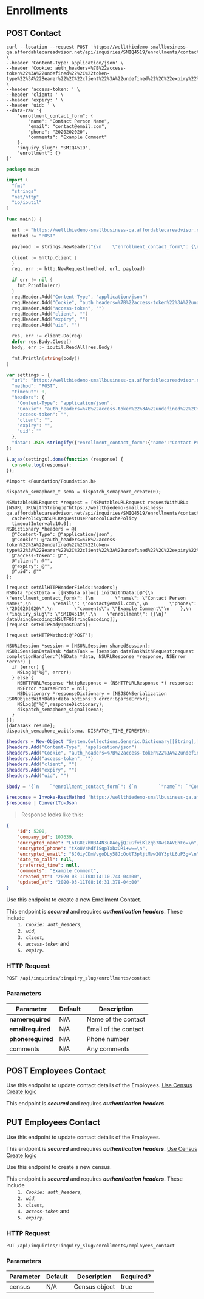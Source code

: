 # Enrollments

## POST Contact

```shell
curl --location --request POST 'https://wellthiedemo-smallbusiness-qa.affordablecareadvisor.net/api/inquiries/SMIQ4519/enrollments/contact' \
--header 'Content-Type: application/json' \
--header 'Cookie: auth_headers=%7B%22access-token%22%3A%22undefined%22%2C%22token-type%22%3A%22Bearer%22%2C%22client%22%3A%22undefined%22%2C%22expiry%22%3A%22undefined%22%2C%22uid%22%3A%22undefined%22%7D' \
--header 'access-token: ' \
--header 'client: ' \
--header 'expiry: ' \
--header 'uid: ' \
--data-raw '{
    "enrollment_contact_form": {
        "name": "Contact Person Name",
        "email": "contact@email.com",
        "phone": "2020202020",
        "comments": "Example Comment"
    },
    "inquiry_slug": "SMIQ4519",
    "enrollment": {}
}'
```

```go
package main

import (
  "fmt"
  "strings"
  "net/http"
  "io/ioutil"
)

func main() {

  url := "https://wellthiedemo-smallbusiness-qa.affordablecareadvisor.net/api/inquiries/SMIQ4519/enrollments/contact"
  method := "POST"

  payload := strings.NewReader("{\n    \"enrollment_contact_form\": {\n        \"name\": \"Contact Person Name\",\n        \"email\": \"contact@email.com\",\n        \"phone\": \"2020202020\",\n        \"comments\": \"Example Comment\"\n    },\n    \"inquiry_slug\": \"SMIQ4519\",\n    \"enrollment\": {}\n}")

  client := &http.Client {
  }
  req, err := http.NewRequest(method, url, payload)

  if err != nil {
    fmt.Println(err)
  }
  req.Header.Add("Content-Type", "application/json")
  req.Header.Add("Cookie", "auth_headers=%7B%22access-token%22%3A%22undefined%22%2C%22token-type%22%3A%22Bearer%22%2C%22client%22%3A%22undefined%22%2C%22expiry%22%3A%22undefined%22%2C%22uid%22%3A%22undefined%22%7D")
  req.Header.Add("access-token", "")
  req.Header.Add("client", "")
  req.Header.Add("expiry", "")
  req.Header.Add("uid", "")

  res, err := client.Do(req)
  defer res.Body.Close()
  body, err := ioutil.ReadAll(res.Body)

  fmt.Println(string(body))
}
```

```javascript
var settings = {
  "url": "https://wellthiedemo-smallbusiness-qa.affordablecareadvisor.net/api/inquiries/SMIQ4519/enrollments/contact",
  "method": "POST",
  "timeout": 0,
  "headers": {
    "Content-Type": "application/json",
    "Cookie": "auth_headers=%7B%22access-token%22%3A%22undefined%22%2C%22token-type%22%3A%22Bearer%22%2C%22client%22%3A%22undefined%22%2C%22expiry%22%3A%22undefined%22%2C%22uid%22%3A%22undefined%22%7D",
    "access-token": "",
    "client": "",
    "expiry": "",
    "uid": ""
  },
  "data": JSON.stringify({"enrollment_contact_form":{"name":"Contact Person Name","email":"contact@email.com","phone":"2020202020","comments":"Example Comment"},"inquiry_slug":"SMIQ4519","enrollment":{}}),
};

$.ajax(settings).done(function (response) {
  console.log(response);
});
```

```objective_c
#import <Foundation/Foundation.h>

dispatch_semaphore_t sema = dispatch_semaphore_create(0);

NSMutableURLRequest *request = [NSMutableURLRequest requestWithURL:[NSURL URLWithString:@"https://wellthiedemo-smallbusiness-qa.affordablecareadvisor.net/api/inquiries/SMIQ4519/enrollments/contact"]
  cachePolicy:NSURLRequestUseProtocolCachePolicy
  timeoutInterval:10.0];
NSDictionary *headers = @{
  @"Content-Type": @"application/json",
  @"Cookie": @"auth_headers=%7B%22access-token%22%3A%22undefined%22%2C%22token-type%22%3A%22Bearer%22%2C%22client%22%3A%22undefined%22%2C%22expiry%22%3A%22undefined%22%2C%22uid%22%3A%22undefined%22%7D",
  @"access-token": @"",
  @"client": @"",
  @"expiry": @"",
  @"uid": @""
};

[request setAllHTTPHeaderFields:headers];
NSData *postData = [[NSData alloc] initWithData:[@"{\n    \"enrollment_contact_form\": {\n        \"name\": \"Contact Person Name\",\n        \"email\": \"contact@email.com\",\n        \"phone\": \"2020202020\",\n        \"comments\": \"Example Comment\"\n    },\n    \"inquiry_slug\": \"SMIQ4519\",\n    \"enrollment\": {}\n}" dataUsingEncoding:NSUTF8StringEncoding]];
[request setHTTPBody:postData];

[request setHTTPMethod:@"POST"];

NSURLSession *session = [NSURLSession sharedSession];
NSURLSessionDataTask *dataTask = [session dataTaskWithRequest:request
completionHandler:^(NSData *data, NSURLResponse *response, NSError *error) {
  if (error) {
    NSLog(@"%@", error);
  } else {
    NSHTTPURLResponse *httpResponse = (NSHTTPURLResponse *) response;
    NSError *parseError = nil;
    NSDictionary *responseDictionary = [NSJSONSerialization JSONObjectWithData:data options:0 error:&parseError];
    NSLog(@"%@",responseDictionary);
    dispatch_semaphore_signal(sema);
  }
}];
[dataTask resume];
dispatch_semaphore_wait(sema, DISPATCH_TIME_FOREVER);
```

```powershell
$headers = New-Object "System.Collections.Generic.Dictionary[[String],[String]]"
$headers.Add("Content-Type", "application/json")
$headers.Add("Cookie", "auth_headers=%7B%22access-token%22%3A%22undefined%22%2C%22token-type%22%3A%22Bearer%22%2C%22client%22%3A%22undefined%22%2C%22expiry%22%3A%22undefined%22%2C%22uid%22%3A%22undefined%22%7D")
$headers.Add("access-token", "")
$headers.Add("client", "")
$headers.Add("expiry", "")
$headers.Add("uid", "")

$body = "{`n    `"enrollment_contact_form`": {`n        `"name`": `"Contact Person Name`",`n        `"email`": `"contact@email.com`",`n        `"phone`": `"2020202020`",`n        `"comments`": `"Example Comment`"`n    },`n    `"inquiry_slug`": `"SMIQ4519`",`n    `"enrollment`": {}`n}"

$response = Invoke-RestMethod 'https://wellthiedemo-smallbusiness-qa.affordablecareadvisor.net/api/inquiries/SMIQ4519/enrollments/contact' -Method 'POST' -Headers $headers -Body $body
$response | ConvertTo-Json
```

> Response looks like this:

```json
{
    "id": 5200,
    "company_id": 107639,
    "encrypted_name": "LoTG8E7hHBA4N3u8AeyjQJuGfviKlzqb78ws8AVEhFo=\n",
    "encrypted_phone": "tXoUVsMdfiSqpTxbzORi+w==\n",
    "encrypted_email": "6J0iyCDmVvgoDLy58JcOotT3pRjtMvw2QY3ptL6uP3g=\n",
    "date_to_call": null,
    "preferred_time": null,
    "comments": "Example Comment",
    "created_at": "2020-03-11T08:14:10.744-04:00",
    "updated_at": "2020-03-11T08:16:31.378-04:00"
}
```

Use this endpoint to create a new Enrollment Contact.

<aside class="notice">
  This endpoint is <strong><i>secured</i></strong> and requires <strong><i>authentication headers</i></strong>. These include 
  <br/><code style="margin-left: 30px">1. <i>Cookie: auth_headers</i></code>,
  <br/><code style="margin-left: 30px">2. <i>uid</i></code>,
  <br/><code style="margin-left: 30px">3. <i>client</i></code>,
  <br/><code style="margin-left: 30px">4. <i>access-token</i></code> and 
  <br/><code style="margin-left: 30px">5. <i>expiry</i></code>.
</aside>

### HTTP Request

`POST /api/inquiries/:inquiry_slug/enrollments/contact`

### Parameters

Parameter                                         | Default   | Description
------------------------------------------------- | --------- | -------------------
<strong>name</strong><strong>required</strong>    | N/A       | Name of the contact
<strong>email</strong><strong>required</strong>   | N/A       | Email of the contact
<strong>phone</strong><strong>required</strong>   | N/A       | Phone number
comments                                          | N/A       | Any comments

## POST Employees Contact

Use this endpoint to update contact details of the Employees.
[Use Census Create logic](#create-census)
<aside class="notice">
  This endpoint is <strong><i>secured</i></strong> and requires <strong><i>authentication headers</i></strong>.
</aside>

## PUT Employees Contact
Use this endpoint to update contact details of the Employees.


<aside class="notice">
  This endpoint is <strong><i>secured</i></strong> and requires <strong><i>authentication headers</i></strong>.
  <a href="#create-census">Use Census Create logic</a>
</aside>

Use this endpoint to create a new census.

<aside class="notice">
  This endpoint is <strong><i>secured</i></strong> and requires <strong><i>authentication headers</i></strong>. These include 
  <br/><code style="margin-left: 30px">1. <i>Cookie: auth_headers</i></code>,
  <br/><code style="margin-left: 30px">2. <i>uid</i></code>,
  <br/><code style="margin-left: 30px">3. <i>client</i></code>,
  <br/><code style="margin-left: 30px">4. <i>access-token</i></code> and 
  <br/><code style="margin-left: 30px">5. <i>expiry</i></code>.
</aside>

### HTTP Request

`PUT /api/inquiries/:inquiry_slug/enrollments/employees_contact`

### Parameters

Parameter    | Default | Description           | Required?
------------ | ------- | --------------------- | ----------
census       | N/A     | Census object         | true
